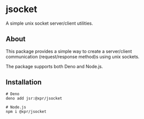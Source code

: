 # jsocket

A simple unix socket server/client utilities.

## About

This package provides a simple way to create a server/client communication (request/response method)s using unix
sockets.

The package supports both Deno and Node.js.

## Installation

```shell
# Deno
deno add jsr:@xpr/jsocket

# Node.js
npm i @xpr/jsocket
```


